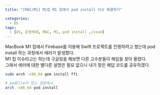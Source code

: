 ```yaml
---
title: "[MAC/M1] M1칩 M1 칩에서 pod install 이슈 해결하기"

categories:
  - OS
tags:
  - [OS, 운영체제, MAC, M1, pod install ,issue]
---
```


MacBook M1 칩에서 Firebase를 이용해 Swift 프로젝트를 진행하려고 했는데 pod install 하는 과정에서 에러가 발생했다.   
M1 칩 이슈라고는 하는데 구글링을 해보면 다른 고수분들이 해답을 찾아 올렸다.   
그래서 에러에 대한 별다른 설명은 필요 없으니 내가 찾은 해답 코드를 공유하겠다.   

```zsh
sudo arch -x86_64 gem install ffi
```

```zsh
# podFile이 있는 경로에서
arch -x86_64 pod install
```